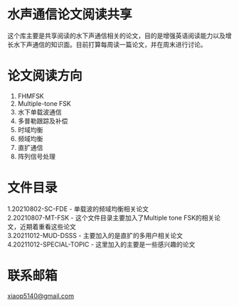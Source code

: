 # 水声通信论文阅读共享
这个库主要是共享阅读的水下声通信相关的论文，目的是增强英语阅读能力以及增长水下声通信的知识面。目前打算每周读一篇论文，并在周末进行讨论。

# 论文阅读方向
1. FHMFSK
2. Multiple-tone FSK
3. 水下单载波通信
4. 多普勒跟踪及补偿
5. 时域均衡
6. 频域均衡
7. 直扩通信
8. 阵列信号处理

# 文件目录
1.20210802-SC-FDE - 单载波的频域均衡相关论文 \
2.20210807-MT-FSK - 这个文件目录主要加入了Multiple tone FSK的相关论文，近期着重看这些论文 \
3.20211012-MUD-DSSS - 主要加入的是直扩的多用户相关论文 \
4.20211012-SPECIAL-TOPIC - 这里加入的主要是一些感兴趣的论文

# 联系邮箱
xiaop5140@gmail.com
